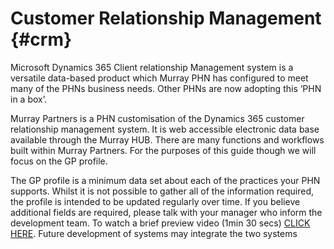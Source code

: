 # Customer Relationship Management {#crm}

Microsoft Dynamics 365 Client relationship Management system is a versatile data-based product which Murray PHN has configured to meet many of the PHNs business needs. Other PHNs are now adopting this ‘PHN in a box’.

Murray Partners is a PHN customisation of the Dynamics 365 customer relationship management system. It is web accessible electronic data base available through the Murray HUB. There are many functions and workflows built within Murray Partners. For the purposes of this guide though we will focus on the GP profile.

The GP profile is a minimum data set about each of the practices your PHN supports. Whilst it is not possible to gather all of the information required, the profile is intended to be updated regularly over time. If you believe additional fields are required, please talk with your manager who inform the development team.
To watch a brief preview video (1min 30 secs) [CLICK HERE](https://youtu.be/P8YCFshdRaY).
Future development of systems may integrate the two systems
